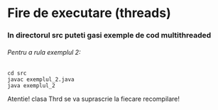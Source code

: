 # Fire de executare (threads)
### In directorul src puteti gasi exemple de cod multithreaded 

###### Pentru a rula exemplul 2:
```
cd src
javac exemplul_2.java 
java exemplul_2
```


Atentie! clasa Thrd se va suprascrie la fiecare recompilare!